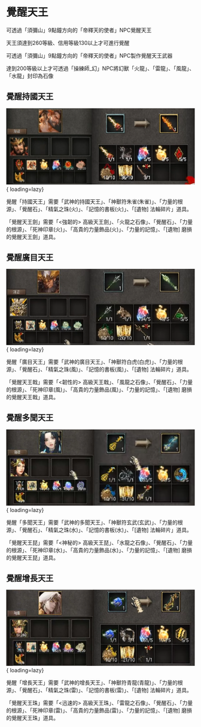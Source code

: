 # 覺醒天王

可透過「須彌山」9點鐘方向的「帝釋天的使者」NPC覺醒天王

天王須達到260等級、信用等級130以上才可進行覺醒

可透過「須彌山」9點鐘方向的「帝釋天的使者」NPC製作覺醒天王武器

達到200等級以上才可透過「操練師_幻」NPC將幻獸「火龍」、「雷龍」、「風龍」、「水龍」封印為石像

## 覺醒持國天王

![Alt text](imgs/ksvm.png){ loading=lazy}

覺醒「持國天王」需要「武神的持國天王」、「神獸符朱雀(朱雀)」、「力量的根源」、「覺醒石」、「精氣之珠(火)」、「記憶的書板(火)」、「[遺物] 法輪碎片」道具。

「覺醒天王劍」需要「<強韌的> 高級天王劍」、「火龍之石像」、「覺醒石」、「力量的根源」、「死神印章(火)」、「高貴的力量飾品(火)」、「力量的記憶」、「[遺物] 磨損的覺醒天王劍」道具。

## 覺醒廣目天王

![Alt text](imgs/kswt.png){ loading=lazy}

覺醒「廣目天王」需要「武神的廣目天王」、「神獸符白虎(白虎)」、「力量的根源」、「覺醒石」、「精氣之珠(風)」、「記憶的書板(風)」、「[遺物] 法輪碎片」道具。

「覺醒天王戟」需要「<韌性的> 高級天王戟」、「風龍之石像」、「覺醒石」、「力量的根源」、「死神印章(風)」、「高貴的力量飾品(風)」、「力量的記憶」、「[遺物] 磨損的覺醒天王戟」道具。

## 覺醒多聞天王

![Alt text](imgs/ksbt.png){ loading=lazy}

覺醒「多聞天王」需要「武神的多聞天王」、「神獸符玄武(玄武)」、「力量的根源」、「覺醒石」、「精氣之珠(水)」、「記憶的書板(水)」、「[遺物] 法輪碎片」道具。

「覺醒天王琵」需要「<神秘的> 高級天王琵」、「水龍之石像」、「覺醒石」、「力量的根源」、「死神印章(水)」、「高貴的力量飾品(水)」、「力量的記憶」、「[遺物] 磨損的覺醒天王琵」道具。

## 覺醒增長天王

![Alt text](imgs/ksbd.png){ loading=lazy}

覺醒「增長天王」需要「武神的增長天王」、「神獸符青龍(青龍)」、「力量的根源」、「覺醒石」、「精氣之珠(雷)」、「記憶的書板(雷)」、「[遺物] 法輪碎片」道具。

「覺醒天王珠」需要「<迅速的> 高級天王珠」、「雷龍之石像」、「覺醒石」、「力量的根源」、「死神印章(雷)」、「高貴的力量飾品(雷)」、「力量的記憶」、「[遺物] 磨損的覺醒天王珠」道具。